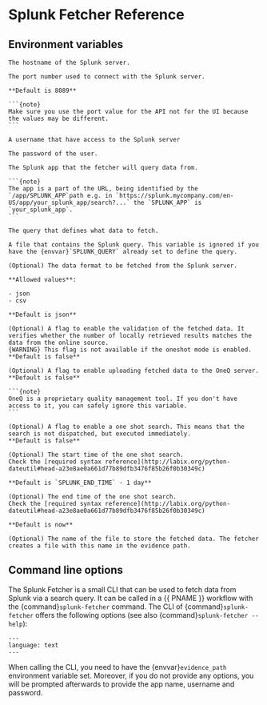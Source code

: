 # Splunk Fetcher Reference

## Environment variables

```{envvar} SPLUNK_HOST
The hostname of the Splunk server.
```

````{envvar} SPLUNK_PORT
The port number used to connect with the Splunk server.

**Default is 8089**

```{note}
Make sure you use the port value for the API not for the UI because the values may be different.
```
````

```{envvar} SPLUNK_USERNAME
A username that have access to the Splunk server
```

```{envvar} SPLUNK_PASSWORD
The password of the user.
```

````{envvar} SPLUNK_APP
The Splunk app that the fetcher will query data from.

```{note}
The app is a part of the URL, being identified by the `/app/SPLUNK_APP`path e.g. in `https://splunk.mycompany.com/en-US/app/your_splunk_app/search?...` the `SPLUNK_APP` is `your_splunk_app`.
```
````

```{envvar} SPLUNK_QUERY
The query that defines what data to fetch.
```

```{envvar} SPLUNK_FILE
A file that contains the Splunk query. This variable is ignored if you have the {envvar}`SPLUNK_QUERY` already set to define the query.
```

```{envvar} SPLUNK_OUTPUT_FORMAT
(Optional) The data format to be fetched from the Splunk server.

**Allowed values**:

- json
- csv

**Default is json**
```

```{envvar} SPLUNK_VALIDATE_RESULTS
(Optional) A flag to enable the validation of the fetched data. It verifies whether the number of locally retrieved results matches the data from the online source.
{WARNING} This flag is not available if the oneshot mode is enabled.
**Default is false**
```

````{envvar} SPLUNK_ONEQ_UPLOAD
(Optional) A flag to enable uploading fetched data to the OneQ server.
**Default is false**

```{note}
OneQ is a proprietary quality management tool. If you don't have access to it, you can safely ignore this variable.
```

````

```{envvar} SPLUNK_ONE_SHOT
(Optional) A flag to enable a one shot search. This means that the search is not dispatched, but executed immediately.
**Default is false**
```

```{envvar} SPLUNK_START_TIME
(Optional) The start time of the one shot search.
Check the [required syntax reference](http://labix.org/python-dateutil#head-a23e8ae0a661d77b89dfb3476f85b26f0b30349c)

**Default is `SPLUNK_END_TIME` - 1 day**
```

```{envvar} SPLUNK_END_TIME
(Optional) The end time of the one shot search.
Check the [required syntax reference](http://labix.org/python-dateutil#head-a23e8ae0a661d77b89dfb3476f85b26f0b30349c)

**Default is now**
```

```{envvar} SPLUNK_RESULT_FILE
(Optional) The name of the file to store the fetched data. The fetcher creates a file with this name in the evidence path.
```

## Command line options

The Splunk Fetcher is a small CLI that can be used to fetch data from Splunk via a search query.
It can be called in a {{ PNAME }} workflow with the {command}`splunk-fetcher` command.
The CLI of {command}`splunk-fetcher` offers the following options (see also {command}`splunk-fetcher --help`):

```{literalinclude} ../reference/resources/splunk-fetcher-command-description.txt
---
language: text
---
```

When calling the CLI, you need to have the {envvar}`evidence_path` environment variable set. Moreover, if you do not provide any options, you will be prompted afterwards to provide the app name, username and password.

